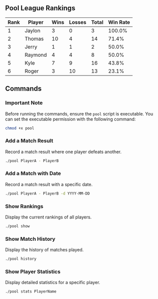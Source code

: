## Pool League Rankings

| Rank | Player   | Wins | Losses | Total | Win Rate |
|------|----------|------|--------|-------|----------|
| 1    | Jaylon   | 3    | 0      | 3     | 100.0%   |
| 2    | Thomas   | 10   | 4      | 14    | 71.4%    |
| 3    | Jerry    | 1    | 1      | 2     | 50.0%    |
| 4    | Raymond  | 4    | 4      | 8     | 50.0%    |
| 5    | Kyle     | 7    | 9      | 16    | 43.8%    |
| 6    | Roger    | 3    | 10     | 13    | 23.1%    |

## Commands

### Important Note
Before running the commands, ensure the `pool` script is executable. You can set the executable permission with the following command:

```bash
chmod +x pool
```

### Add a Match Result
Record a match result where one player defeats another.

```bash
./pool PlayerA - PlayerB
```

### Add a Match with Date
Record a match result with a specific date.

```bash
./pool PlayerA - PlayerB -d YYYY-MM-DD
```

### Show Rankings
Display the current rankings of all players.

```bash
./pool show
```

### Show Match History
Display the history of matches played.

```bash
./pool history
```

### Show Player Statistics
Display detailed statistics for a specific player.

```bash
./pool stats PlayerName
```
